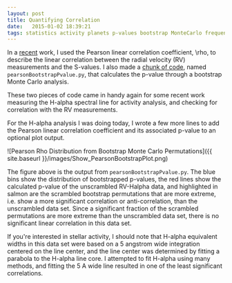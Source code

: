 ```yaml
---
layout: post
title: Quantifying Correlation
date:   2015-01-02 18:39:21
tags: statistics activity planets p-values bootstrap MonteCarlo frequentist
---
```


In a [recent][n2k2] work, I used the Pearson linear correlation coefficient, \rho, to describe the linear correlation between the radial velocity (RV) measurements and the S-values. I also made a [chunk of code](https://github.com/mattgiguere/pyutil/blob/master/pearsonBootstrapPvalue.py), named `pearsonBootstrapPvalue.py`, that calculates the p-value through a bootstrap Monte Carlo analysis.

These two pieces of code came in handy again for some recent work measuring the H-alpha spectral line for activity analysis, and checking for correlation with the  RV measurements.

For the H-alpha analysis I was doing today, I wrote a few more lines to add the Pearson linear correlation coefficient and its associated p-value to an optional plot output.

![Pearson Rho Distribution from Bootstrap Monte Carlo Permutations]({{ site.baseurl }}/images/Show_PearsonBootstrapPlot.png)

The figure above is the output from `pearsonBootstrapPvalue.py`. The blue bins show the distribution of bootstrapped p-values, the red lines show the calculated p-value of the unscrambled RV-Halpha data, and highlighted in salmon are the scrambled bootstrap permutations that are more extreme, i.e. show a more significant correlation or anti-correlation, than the unscrambled data set. Since a significant fraction of the scrambled permutations are more extreme than the unscrambled data set, there is no significant linear correlation in this data set.

If you're interested in stellar activity, I should note that H-alpha equivalent widths in this data set were based on a 5 angstrom wide integration centered on the line center, and the line center was determined by fitting a parabola to the H-alpha line core. I attempted to fit H-alpha using many methods, and fitting the 5 A wide line  resulted in one of the least significant correlations.

[n2k2]: http://arxiv.org/abs/1411.5374

